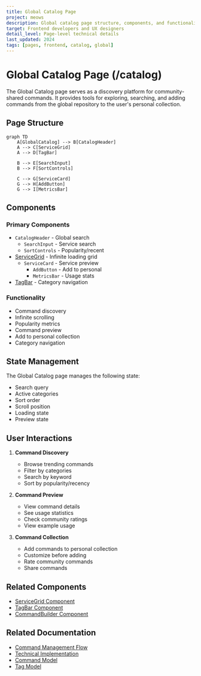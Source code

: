 ```yaml
---
title: Global Catalog Page
project: meows
description: Global catalog page structure, components, and functionality
target: Frontend developers and UX designers
detail_level: Page-level technical details
last_updated: 2024
tags: [pages, frontend, catalog, global]
---
```


# Global Catalog Page (/catalog)

The Global Catalog page serves as a discovery platform for community-shared commands. It provides tools for exploring, searching, and adding commands from the global repository to the user's personal collection.

## Page Structure

```mermaid
graph TD
    A[GlobalCatalog] --> B[CatalogHeader]
    A --> C[ServiceGrid]
    A --> D[TagBar]

    B --> E[SearchInput]
    B --> F[SortControls]

    C --> G[ServiceCard]
    G --> H[AddButton]
    G --> I[MetricsBar]
```

## Components

### Primary Components

- `CatalogHeader` - Global search
  - `SearchInput` - Service search
  - `SortControls` - Popularity/recent
- [ServiceGrid](../components/ServiceGrid.md) - Infinite loading grid
  - `ServiceCard` - Service preview
    - `AddButton` - Add to personal
    - `MetricsBar` - Usage stats
- [TagBar](../components/TagBar.md) - Category navigation

### Functionality

- Command discovery
- Infinite scrolling
- Popularity metrics
- Command preview
- Add to personal collection
- Category navigation

## State Management

The Global Catalog page manages the following state:

- Search query
- Active categories
- Sort order
- Scroll position
- Loading state
- Preview state

## User Interactions

1. **Command Discovery**

   - Browse trending commands
   - Filter by categories
   - Search by keyword
   - Sort by popularity/recency

2. **Command Preview**

   - View command details
   - See usage statistics
   - Check community ratings
   - View example usage

3. **Command Collection**
   - Add commands to personal collection
   - Customize before adding
   - Rate community commands
   - Share commands

## Related Components

- [ServiceGrid Component](../components/ServiceGrid.md)
- [TagBar Component](../components/TagBar.md)
- [CommandBuilder Component](../components/CommandBuilder.md)

## Related Documentation

- [Command Management Flow](../flows/command-management.md)
- [Technical Implementation](../technical/technology.md)
- [Command Model](../models/command.md)
- [Tag Model](../models/tag.md)
